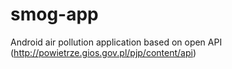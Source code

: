 # smog-app
Android air pollution application based on open API (http://powietrze.gios.gov.pl/pjp/content/api)

